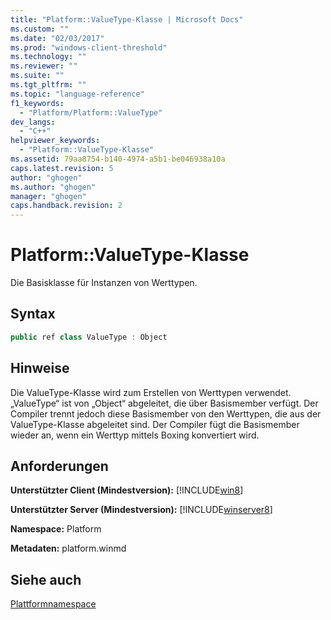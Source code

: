 ```yaml
---
title: "Platform::ValueType-Klasse | Microsoft Docs"
ms.custom: ""
ms.date: "02/03/2017"
ms.prod: "windows-client-threshold"
ms.technology: ""
ms.reviewer: ""
ms.suite: ""
ms.tgt_pltfrm: ""
ms.topic: "language-reference"
f1_keywords: 
  - "Platform/Platform::ValueType"
dev_langs: 
  - "C++"
helpviewer_keywords: 
  - "Platform::ValueType-Klasse"
ms.assetid: 79aa8754-b140-4974-a5b1-be046938a10a
caps.latest.revision: 5
author: "ghogen"
ms.author: "ghogen"
manager: "ghogen"
caps.handback.revision: 2
---
```

# Platform::ValueType-Klasse
Die Basisklasse für Instanzen von Werttypen.  
  
## Syntax  
  
```cpp  
public ref class ValueType : Object  
```  
  
## Hinweise  
 Die ValueType\-Klasse wird zum Erstellen von Werttypen verwendet. „ValueType“ ist von „Object“ abgeleitet, die über Basismember verfügt. Der Compiler trennt jedoch diese Basismember von den Werttypen, die aus der ValueType\-Klasse abgeleitet sind. Der Compiler fügt die Basismember wieder an, wenn ein Werttyp mittels Boxing konvertiert wird.  
  
## Anforderungen  
 **Unterstützter Client \(Mindestversion\):** [!INCLUDE[win8](../cppcx/includes/win8-md.md)]  
  
 **Unterstützter Server \(Mindestversion\):** [!INCLUDE[winserver8](../cppcx/includes/winserver8-md.md)]  
  
 **Namespace:** Platform  
  
 **Metadaten:** platform.winmd  
  
## Siehe auch  
 [Plattformnamespace](../cppcx/platform-namespace-c-cx.md)